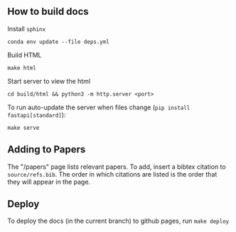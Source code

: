 ## How to build docs

Install `sphinx`

```
conda env update --file deps.yml
```

Build HTML

```
make html
```

Start server to view the html

```
cd build/html && python3 -m http.server <port>
```

To run auto-update the server when files change (`pip install fastapi[standard]`):

```
make serve
```

## Adding to Papers

The "/papers" page lists relevant papers.  To add, insert a bibtex citation to `source/refs.bib`.  The order in which citations are listed is the order that they will appear in the page.

## Deploy

To deploy the docs (in the current branch) to github pages, run `make deploy`
